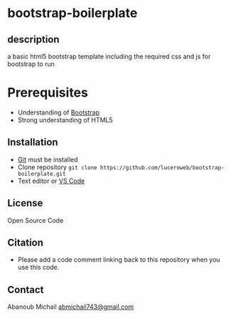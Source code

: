 # bootstrap-boilerplate
## description
a basic html5 bootstrap template including the required css and js for bootstrap to run 
# Prerequisites
- Understanding of [Bootstrap](https://getbootstrap.com/)
- Strong understanding of HTML5
## Installation
- [Git](https://git-scm.com/) must be installed
- Clone repository `git clone https://github.com/luceroweb/bootstrap-boilerplate.git`
- Text editor or [VS Code](https://code.visualstudio.com/)
## License
Open Source Code
## Citation
- Please add a code comment linking back to this repository when you use this code.
## Contact
Abanoub Michail abmichail743@gmail.com